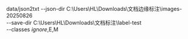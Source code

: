 data/json2txt --json-dir C:\Users\HL\Downloads\文档边缘标注\images-20250826 \
--save-dir C:\Users\HL\Downloads\文档标注\label-test \
--classes _ignore_,E,M

